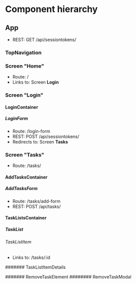 # Component hierarchy


## App

* REST: GET /api/sessiontokens/


### TopNavigation

### Screen "Home"

* Route: /
* Links to: Screen **Login**


### Screen "Login"

#### LoginContainer
##### LoginForm

* Route: /login-form
* REST: POST /api/sessiontokens/
* Redirects to: Screen **Tasks**


### Screen "Tasks"

* Route: /tasks/

#### AddTasksContainer

##### AddTasksForm

* Route: /tasks/add-form
* REST: POST /api/tasks/

#### TaskListsContainer
##### TaskList
###### TaskListItem

* Links to: /tasks/:id

####### TaskListItemDetails

####### RemoveTaskElement
######## RemoveTaskModal
